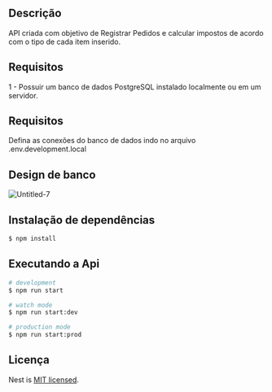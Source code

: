 
## Descrição

API criada com objetivo de Registrar Pedidos e calcular impostos de acordo com o tipo de cada item inserido.

## Requisitos

1 - Possuir um banco de dados PostgreSQL instalado localmente ou em um servidor.

## Requisitos

Defina as conexões do banco de dados indo no arquivo .env.development.local 

## Design de banco

<img src="https://i.ibb.co/jL3Mv6D/Untitled-7.png" alt="Untitled-7" border="0">

## Instalação de dependências

```bash
$ npm install
```

## Executando a Api

```bash
# development
$ npm run start

# watch mode
$ npm run start:dev

# production mode
$ npm run start:prod
```

## Licença

Nest is [MIT licensed](LICENSE).
